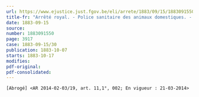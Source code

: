 ```yaml
---
url: https://www.ejustice.just.fgov.be/eli/arrete/1883/09/15/1883091550/justel
title-fr: "Arrêté royal. - Police sanitaire des animaux domestiques. - Application de l'article 319 du Code pénal(NOTE : Consultation des versions antérieures à partir du 11-03-2014 et mise à jour au 11-03-2014)"
date: 1883-09-15
source:
number: 1883091550
page: 3917
case: 1883-09-15/30
publication: 1883-10-07
starts: 1883-10-17
modifies:
pdf-original:
pdf-consolidated:
---
```


`[Abrogé] <AR 2014-02-03/19, art. 11,1°, 002; En vigueur : 21-03-2014>`
